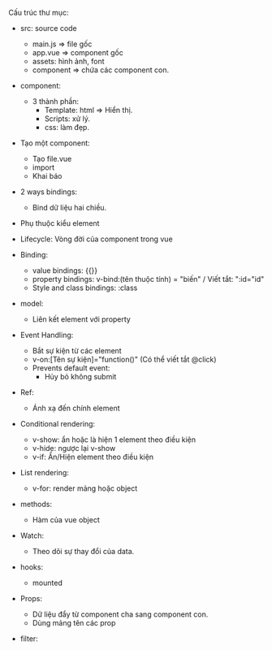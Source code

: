 Cấu trúc thư mục:

- src: source code

  - main.js => file gốc
  - app.vue => component gốc
  - assets: hình ảnh, font
  - component => chứa các component con.

- component:

  - 3 thành phần:
    - Template: html => Hiển thị.
    - Scripts: xử lý.
    - css: làm đẹp.

- Tạo một component:

  - Tạo file.vue
  - import
  - Khai báo

- 2 ways bindings:
  - Bind dữ liệu hai chiều.
- Phụ thuộc kiểu element
- Lifecycle: Vòng đời của component trong vue
- Binding:

  - value bindings: {{}}
  - property bindings: v-bind:(tên thuộc tính) = "biến" / Viết tắt: ":id="id"
  - Style and class bindings:
    :class

- model:
  - Liên kết element với property
- Event Handling:
  - Bắt sự kiện từ các element
  - v-on:[Tên sự kiện]="function()" (Có thể viết tắt @click)
  - Prevents default event:
    - Hủy bỏ không submit
- Ref:
  - Ánh xạ đến chính element
- Conditional rendering:
  - v-show: ẩn hoặc là hiện 1 element theo điều kiện
  - v-hide: ngược lại v-show
  - v-if: Ẩn/Hiện element theo điều kiện
- List rendering:
  - v-for: render mảng hoặc object
- methods:
  - Hàm của vue object
- Watch:
  - Theo dõi sự thay đổi của data.
- hooks:
  - mounted
- Props:
  - Dữ liệu đẩy từ component cha sang component con.
  - Dùng mảng tên các prop
- filter:
